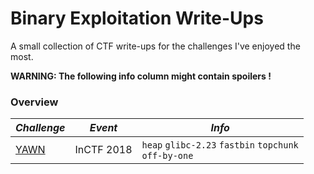 # Binary Exploitation Write-Ups

A small collection of CTF write-ups for the challenges I've enjoyed the most.

**WARNING: The following info column might contain spoilers !**

### Overview

| _Challenge_                         | _Event_    | _Info_                                                                       |
|-------------------------------------|------------|------------------------------------------------------------------------------|
| [YAWN](2018/inctf/YAWN/WRITE-UP.md) | InCTF 2018 | ```heap``` ```glibc-2.23``` ```fastbin``` ```topchunk```<br>```off-by-one``` |
